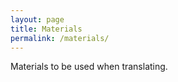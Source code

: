 ```yaml
---
layout: page
title: Materials
permalink: /materials/
---
```


Materials to be used when translating.
